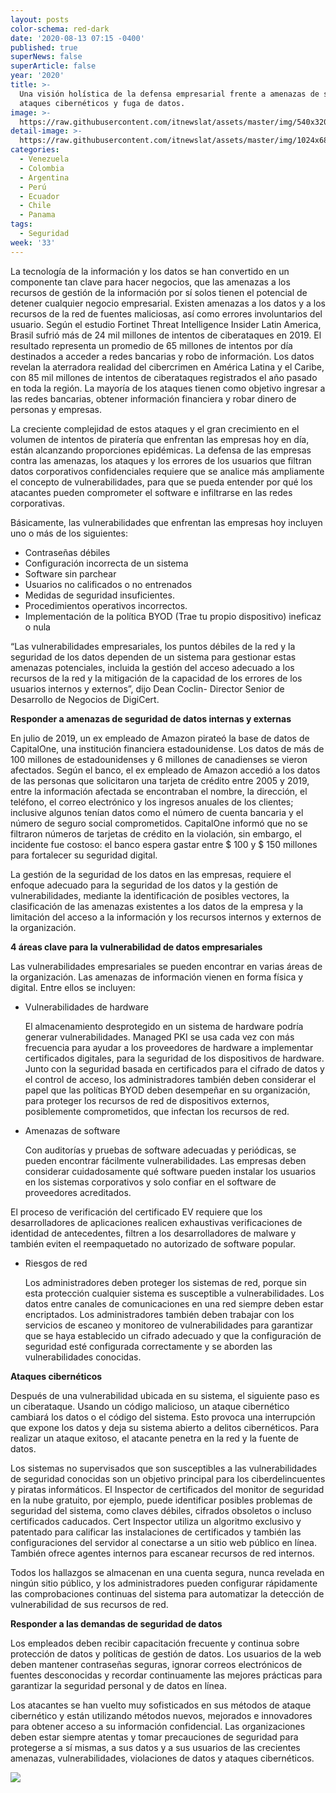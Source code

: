 ```yaml
---
layout: posts
color-schema: red-dark
date: '2020-08-13 07:15 -0400'
published: true
superNews: false
superArticle: false
year: '2020'
title: >-
  Una visión holística de la defensa empresarial frente a amenazas de seguridad,
  ataques cibernéticos y fuga de datos.
image: >-
  https://raw.githubusercontent.com/itnewslat/assets/master/img/540x320/Reunion-empleados-p.jpg
detail-image: >-
  https://raw.githubusercontent.com/itnewslat/assets/master/img/1024x680/Reunion-empleados-g.jpg
categories:
  - Venezuela
  - Colombia
  - Argentina
  - Perú
  - Ecuador
  - Chile
  - Panama
tags:
  - Seguridad
week: '33'
---
```

La tecnología de la información y los datos se han convertido en un componente tan clave para hacer negocios, que las amenazas a los recursos de gestión de la información por sí solos tienen el potencial de detener cualquier negocio empresarial. Existen amenazas a los datos y a los recursos de la red de fuentes maliciosas, así como errores involuntarios del usuario. Según el estudio Fortinet Threat Intelligence Insider Latin America, Brasil sufrió más de 24 mil millones de intentos de ciberataques en 2019. El resultado representa un promedio de 65 millones de intentos por día destinados a acceder a redes bancarias y robo de información. Los datos revelan la aterradora realidad del cibercrimen en América Latina y el Caribe, con 85 mil millones de intentos de ciberataques registrados el año pasado en toda la región. La mayoría de los ataques tienen como objetivo ingresar a las redes bancarias, obtener información financiera y robar dinero de personas y empresas.

La creciente complejidad de estos ataques y el gran crecimiento en el volumen de intentos de piratería que enfrentan las empresas hoy en día, están alcanzando proporciones epidémicas. La defensa de las empresas contra las amenazas, los ataques y los errores de los usuarios que filtran datos corporativos confidenciales requiere que se analice más ampliamente el concepto de vulnerabilidades, para que se pueda entender por qué los atacantes pueden comprometer el software e infiltrarse en las redes corporativas.

Básicamente, las vulnerabilidades que enfrentan las empresas hoy incluyen uno o más de los siguientes:

- Contraseñas débiles
- Configuración incorrecta de un sistema
- Software sin parchear
- Usuarios no calificados o no entrenados
- Medidas de seguridad insuficientes.
- Procedimientos operativos incorrectos.
- Implementación de la política BYOD (Trae tu propio dispositivo) ineficaz o nula

“Las vulnerabilidades empresariales, los puntos débiles de la red y la seguridad de los datos dependen de un sistema para gestionar estas amenazas potenciales, incluida la gestión del acceso adecuado a los recursos de la red y la mitigación de la capacidad de los errores de los usuarios internos y externos”, dijo Dean Coclin- Director Senior de Desarrollo de Negocios de DigiCert.

**Responder a amenazas de seguridad de datos internas y externas**

En julio de 2019, un ex empleado de Amazon pirateó la base de datos de CapitalOne, una institución financiera estadounidense. Los datos de más de 100 millones de estadounidenses y 6 millones de canadienses se vieron afectados. Según el banco, el ex empleado de Amazon accedió a los datos de las personas que solicitaron una tarjeta de crédito entre 2005 y 2019, entre la información afectada se encontraban el nombre, la dirección, el teléfono, el correo electrónico y los ingresos anuales de los clientes; inclusive algunos tenían datos como el número de cuenta bancaria y el número de seguro social comprometidos. CapitalOne informó que no se filtraron números de tarjetas de crédito en la violación, sin embargo, el incidente fue costoso: el banco espera gastar entre $ 100 y $ 150 millones para fortalecer su seguridad digital.

La gestión de la seguridad de los datos en las empresas, requiere el enfoque adecuado para la seguridad de los datos y la gestión de vulnerabilidades, mediante la identificación de posibles vectores, la clasificación de las amenazas existentes a los datos de la empresa y la limitación del acceso a la información y los recursos internos y externos de la organización.

**4 áreas clave para la vulnerabilidad de datos empresariales**

Las vulnerabilidades empresariales se pueden encontrar en varias áreas de la organización. Las amenazas de información vienen en forma física y digital. Entre ellos se incluyen:

- Vulnerabilidades de hardware

  El almacenamiento desprotegido en un sistema de hardware podría generar vulnerabilidades. Managed PKI se usa cada vez con más frecuencia para ayudar a los proveedores de hardware a implementar certificados digitales, para la seguridad de los dispositivos de hardware. Junto con la seguridad basada en certificados para el cifrado de datos y el control de acceso, los administradores también deben considerar el papel que las políticas BYOD deben desempeñar en su organización, para proteger los recursos de red de dispositivos externos, posiblemente comprometidos, que infectan los recursos de red.

- Amenazas de software

  Con auditorías y pruebas de software adecuadas y periódicas, se pueden encontrar fácilmente vulnerabilidades. Las empresas deben considerar cuidadosamente qué software pueden instalar los usuarios en los sistemas corporativos y solo confiar en el software de proveedores acreditados.

El proceso de verificación del certificado EV requiere que los desarrolladores de aplicaciones realicen exhaustivas verificaciones de identidad de antecedentes, filtren a los desarrolladores de malware y también eviten el reempaquetado no autorizado de software popular.

- Riesgos de red

  Los administradores deben proteger los sistemas de red, porque sin esta protección cualquier sistema es susceptible a vulnerabilidades. Los datos entre canales de comunicaciones en una red siempre deben estar encriptados. Los administradores también deben trabajar con los servicios de escaneo y monitoreo de vulnerabilidades para garantizar que se haya establecido un cifrado adecuado y que la configuración de seguridad esté configurada correctamente y se aborden las vulnerabilidades conocidas.

**Ataques cibernéticos**

Después de una vulnerabilidad ubicada en su sistema, el siguiente paso es un ciberataque. Usando un código malicioso, un ataque cibernético cambiará los datos o el código del sistema. Esto provoca una interrupción que expone los datos y deja su sistema abierto a delitos cibernéticos. Para realizar un ataque exitoso, el atacante penetra en la red y la fuente de datos.

Los sistemas no supervisados que son susceptibles a las vulnerabilidades de seguridad conocidas son un objetivo principal para los ciberdelincuentes y piratas informáticos. El Inspector de certificados del monitor de seguridad en la nube gratuito, por ejemplo, puede identificar posibles problemas de seguridad del sistema, como claves débiles, cifrados obsoletos o incluso certificados caducados. Cert Inspector utiliza un algoritmo exclusivo y patentado para calificar las instalaciones de certificados y también las configuraciones del servidor al conectarse a un sitio web público en línea. También ofrece agentes internos para escanear recursos de red internos.

Todos los hallazgos se almacenan en una cuenta segura, nunca revelada en ningún sitio público, y los administradores pueden configurar rápidamente las comprobaciones continuas del sistema para automatizar la detección de vulnerabilidad de sus recursos de red.

**Responder a las demandas de seguridad de datos**

Los empleados deben recibir capacitación frecuente y continua sobre protección de datos y políticas de gestión de datos. Los usuarios de la web deben mantener contraseñas seguras, ignorar correos electrónicos de fuentes desconocidas y recordar continuamente las mejores prácticas para garantizar la seguridad personal y de datos en línea.

Los atacantes se han vuelto muy sofisticados en sus métodos de ataque cibernético y están utilizando métodos nuevos, mejorados e innovadores para obtener acceso a su información confidencial. Las organizaciones deben estar siempre atentas y tomar precauciones de seguridad para protegerse a sí mismas, a sus datos y a sus usuarios de las crecientes amenazas, vulnerabilidades, violaciones de datos y ataques cibernéticos.

<img src="https://tracker.metricool.com/c3po.jpg?hash=56f88a41e39ab42c063cc51676587a04"/>
